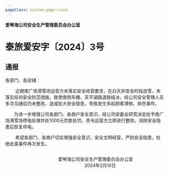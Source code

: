 ```yaml
---
pageClass: custom-page-class
---
```

**爱琴海公司安全生产管理委员会办公室** 
# 泰旅爱安字〔2024〕3号
## 通报
各部门、各店铺：

&emsp;&emsp; 近期南广场滑雪场运营方未落实安全经营要求，在白天非安全时段造雪，未落实任何安全防范措施，致使南侧车棚、天平湖路道路结冰，经公司安全管理人员多次沟通后仍未整改，造成较大安全隐患，导致发生多起顾客滑倒、摔伤事件。

&emsp;&emsp;为进一步增强公司各部门、各商户安全意识，经公司安委会研究决定给予南广场滑雪场停电处理并处1000元罚款处罚，责令运营方立即进行整改，消除安全隐患后恢复供电。
 
&emsp;&emsp; 希望各部门、各商户切实增强安全意识，安全文明经营，严防安全隐患，杜绝此类事件再次发生。 
## 
&emsp;&emsp;&emsp;&emsp;&emsp;&emsp;&emsp;&emsp;&emsp;&emsp;&emsp;&emsp;爱琴海公司安全生产管理委员会办公室  
&emsp;&emsp;&emsp;&emsp;&emsp;&emsp;&emsp;&emsp;&emsp;&emsp;&emsp;&emsp;&emsp;&emsp;&emsp;&emsp;&emsp;&emsp;2024年2月10日